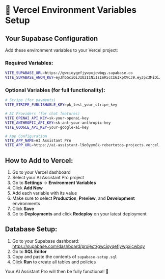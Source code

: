 # 🚀 Vercel Environment Variables Setup

## Your Supabase Configuration

Add these environment variables to your Vercel project:

### Required Variables:

```bash
VITE_SUPABASE_URL=https://gwcioyqefjywpxjcwbqy.supabase.co
VITE_SUPABASE_ANON_KEY=eyJhbGciOiJIUzI1NiIsInR5cCI6IkpXVCJ9.eyJpc3MiOiJzdXBhYmFzZSIsInJlZiI6Imd3Y2lveXFlZmp5d3B4amN3YnF5Iiwicm9sZSI6ImFub24iLCJpYXQiOjE3NTkyOTQ4NjcsImV4cCI6MjA3NDg3MDg2N30.W5jOcAgdBBUh7I-zIMP5LK2sQ7kYWLCPpGLuJIlsM2I
```

### Optional Variables (for full functionality):

```bash
# Stripe (for payments)
VITE_STRIPE_PUBLISHABLE_KEY=pk_test_your_stripe_key

# AI Providers (for chat features)
VITE_OPENAI_API_KEY=sk-your-openai-key
VITE_ANTHROPIC_API_KEY=sk-ant-your-anthropic-key
VITE_GOOGLE_API_KEY=your-google-ai-key

# App Configuration
VITE_APP_NAME=AI Assistant Pro
VITE_APP_URL=https://ai-assistant-l9o0yym8k-robertotos-projects.vercel.app
```

## How to Add to Vercel:

1. Go to your Vercel dashboard
2. Select your AI Assistant Pro project
3. Go to **Settings** → **Environment Variables**
4. Click **Add New**
5. Add each variable with its value
6. Make sure to select **Production**, **Preview**, and **Development** environments
7. Click **Save**
8. Go to **Deployments** and click **Redeploy** on your latest deployment

## Database Setup:

1. Go to your Supabase dashboard: https://supabase.com/dashboard/project/gwcioyqefjywpxjcwbqy
2. Go to **SQL Editor**
3. Copy and paste the contents of `supabase-setup.sql`
4. Click **Run** to create all tables and policies

Your AI Assistant Pro will then be fully functional! 🎉
